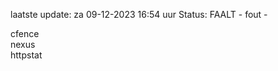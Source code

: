 laatste update: 
za 09-12-2023 16:54   uur 
Status: FAALT - fout - 
<div class="service R">cfence</div><div class="service R">nexus</div><div class="service R">httpstat</div>